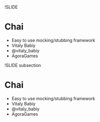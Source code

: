 !SLIDE

# Chai #
* Easy to use mocking/stubbing framework
* Vitaly Babiy
* @vitaly_babiy
* AgoraGames


!SLIDE subsection

# Chai #
* Easy to use mocking/stubbing framework
* Vitaly Babiy
* @vitaly_babiy
* AgoraGames

